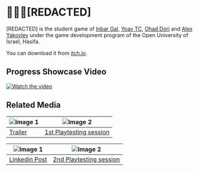 # 🏃‍♀️‍➡️[REDACTED]

[REDACTED] is the student game of [Inbar Gal](https://www.linkedin.com/in/inbar-gal-bb1125308/), [Yoav TC](https://www.linkedin.com/in/yoav-trachtman-cohen/), [Ohad Dori](https://www.linkedin.com/in/ohad-dori/) and [Alex Yakovlev](https://www.linkedin.com/in/alex-yakovlev-430124308/) under the game development program of the Open University of Israel, Hasifa. 

You can download it from [itch.io](https://yoav-tc.itch.io/redacted).

## Progress Showcase Video
[![Watch the video](https://img.youtube.com/vi/OAnGK9GWqhg/maxresdefault.jpg)](https://youtu.be/OAnGK9GWqhg)

## Related Media
| ![Image 1](https://i.imgur.com/ZwrM7kZ.png) | ![Image 2](https://i.imgur.com/zSUj4vP.png) |
|---------------------------------------------|---------------------------------------------|
| [Trailer](https://www.linkedin.com/posts/yoav-trachtman-cohen_gamedev-unity2d-programming-activity-7224833695134748673-nmZx?utm_source=share&utm_medium=member_desktop) | [1st Playtesting session](https://www.linkedin.com/posts/yoav-trachtman-cohen_turn-sound-on-we-recently-held-the-activity-7209886813937618945-Ub1K?utm_source=share&utm_medium=member_desktop) |

| ![Image 1](https://i.imgur.com/BlQRwPe.png) | ![Image 2](https://i.imgur.com/htVbiiR.png) |
|---------------------------------------------|---------------------------------------------|
| [Linkedin Post](https://www.linkedin.com/posts/yoav-trachtman-cohen_heres-a-quick-update-on-the-state-of-my-activity-7221991684526477312-4Q-R?utm_source=share&utm_medium=member_desktop) | [2nd Playtesting session](https://www.linkedin.com/posts/yoav-trachtman-cohen_turn-sound-on-yesterday-we-held-activity-7217533276737957888-KssX?utm_source=share&utm_medium=member_desktop) |
